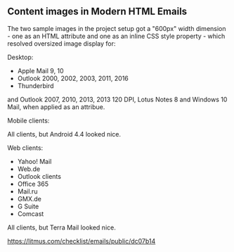 ## Content images in Modern HTML Emails

The two sample images in the project setup got a "600px" width dimension - one as an HTML attribute and one as an inline CSS style property - which resolved oversized image display for:

Desktop:
- Apple Mail 9, 10
- Outlook 2000, 2002, 2003, 2011, 2016
- Thunderbird

and Outlook 2007, 2010, 2013, 2013 120 DPI, Lotus Notes 8 and Windows 10 Mail, when applied as an attribue.

Mobile clients:

All clients, but Android 4.4 looked nice.

Web clients:
- Yahoo! Mail
- Web.de
- Outlook clients
- Office 365
- Mail.ru
- GMX.de
- G Suite
- Comcast

All clients, but Terra Mail looked nice.


https://litmus.com/checklist/emails/public/dc07b14